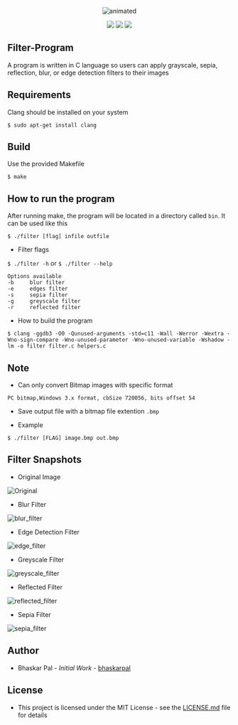 
<p align="center">
  <img src="image_converter.gif" alt="animated" />
</p>

<p align="center">
  <img src="https://img.shields.io/badge/contributions-welcome-brightgreen.svg?style=flat"/>
  <img src="https://ci.appveyor.com/api/projects/status/pjxh5g91jpbh7t84?svg=true"/>
  <img src="https://img.shields.io/github/license/onyx-storm/Filter-Program"/>
</p>


## Filter-Program
A program is written in C language so users can apply grayscale, sepia, reflection, blur, or edge detection filters to their images

## Requirements
Clang should be installed on your system

`$ sudo apt-get install clang`

## Build
Use the provided Makefile

`$ make`

## How to run the program
After running make, the program will be located in a directory called `bin`. It can be used like this

`$ ./filter [flag] infile outfile`


* Filter flags

`$ ./filter -h` or `$ ./filter --help`
```
Options available
-b     blur filter
-e     edges filter
-s     sepia filter
-g     greyscale filter
-r     reflected filter
```
* How to build the program 

`$ clang -ggdb3 -O0 -Qunused-arguments -std=c11 -Wall -Werror -Wextra -Wno-sign-compare -Wno-unused-parameter -Wno-unused-variable -Wshadow -lm -o filter filter.c helpers.c`

## Note

* Can only convert Bitmap images with specific format

`PC bitmap,Windows 3.x format, cbSize 720056, bits offset 54`

* Save output file with a bitmap file extention `.bmp`

* Example

`$ ./filter [FLAG] image.bmp out.bmp`

## Filter Snapshots
* Original Image

![Original](assets/original.bmp)

* Blur Filter

![blur_filter](assets/blur_filter.bmp)

* Edge Detection Filter

![edge_filter](assets/edge_filter.bmp)

* Greyscale Filter

![greyscale_filter](assets/greyscale_filter.bmp)

* Reflected Filter

![reflected_filter](assets/reflected_filter.bmp)

* Sepia Filter

![sepia_filter](assets/sepia_filter.bmp)


## Author
* Bhaskar Pal - *Initial Work* - [bhaskarpal](https://github.com/onyx-storm) 

## License
* This project is licensed under the MIT License - see the [LICENSE.md](LICENSE) file for details
